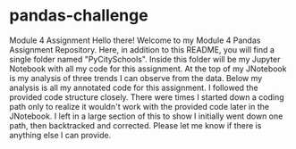# pandas-challenge
Module 4 Assignment
Hello there! Welcome to my Module 4 Pandas Assignment Repository. Here, in addition to this README, you will find a single folder named "PyCitySchools". Inside this folder will be my Jupyter Notebook with all my code for this assignment. At the top of my JNotebook is my analysis of three trends I can observe from the data. Below my analysis is all my annotated code for this assignment. I followed the provided code structure closely. 
There were times I started down a coding path only to realize it wouldn't work with the provided code later in the JNotebook. I left in a large section of this to show I initially went down one path, then backtracked and corrected. Please let me know if there is anything else I can provide. 
